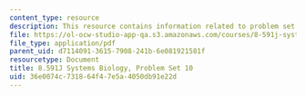 ```yaml
---
content_type: resource
description: This resource contains information related to problem set 10.
file: https://ol-ocw-studio-app-qa.s3.amazonaws.com/courses/8-591j-systems-biology-fall-2014/36e0074c731864f47e5a4050db91e22d_MIT8_591JF14_ProblemSet10.pdf
file_type: application/pdf
parent_uid: d7114091-3615-7908-241b-6e081921581f
resourcetype: Document
title: 8.591J Systems Biology, Problem Set 10
uid: 36e0074c-7318-64f4-7e5a-4050db91e22d
---
```

